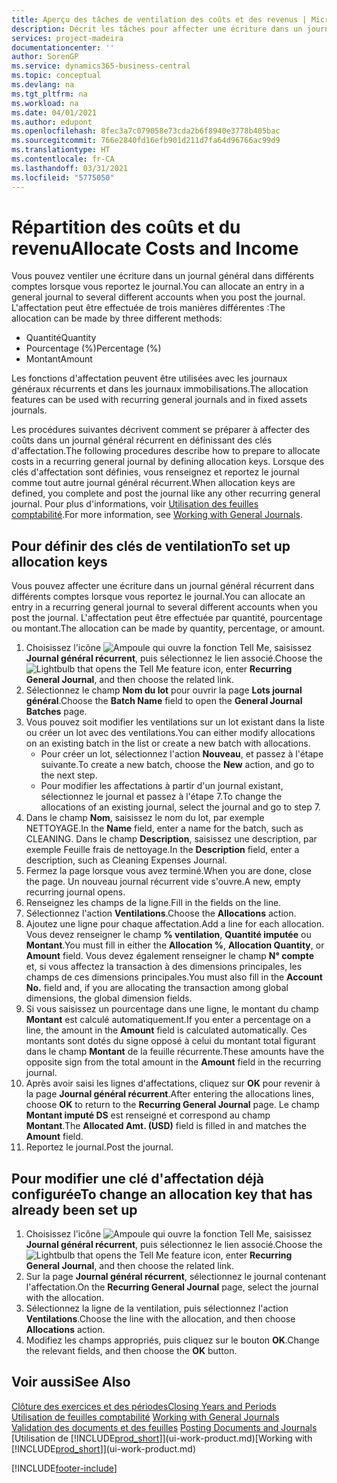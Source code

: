 ```yaml
---
title: Aperçu des tâches de ventilation des coûts et des revenus | Microsoft Docs
description: Décrit les tâches pour affecter une écriture dans un journal général dans différents comptes lorsque vous reportez le journal.
services: project-madeira
documentationcenter: ''
author: SorenGP
ms.service: dynamics365-business-central
ms.topic: conceptual
ms.devlang: na
ms.tgt_pltfrm: na
ms.workload: na
ms.date: 04/01/2021
ms.author: edupont
ms.openlocfilehash: 8fec3a7c079058e73cda2b6f8940e3778b405bac
ms.sourcegitcommit: 766e2840fd16efb901d211d7fa64d96766ac99d9
ms.translationtype: HT
ms.contentlocale: fr-CA
ms.lasthandoff: 03/31/2021
ms.locfileid: "5775050"
---
```

# <a name="allocate-costs-and-income"></a><span data-ttu-id="8374f-103">Répartition des coûts et du revenu</span><span class="sxs-lookup"><span data-stu-id="8374f-103">Allocate Costs and Income</span></span>
<span data-ttu-id="8374f-104">Vous pouvez ventiler une écriture dans un journal général dans différents comptes lorsque vous reportez le journal.</span><span class="sxs-lookup"><span data-stu-id="8374f-104">You can allocate an entry in a general journal to several different accounts when you post the journal.</span></span> <span data-ttu-id="8374f-105">L'affectation peut être effectuée de trois manières différentes :</span><span class="sxs-lookup"><span data-stu-id="8374f-105">The allocation can be made by three different methods:</span></span>

* <span data-ttu-id="8374f-106">Quantité</span><span class="sxs-lookup"><span data-stu-id="8374f-106">Quantity</span></span>
* <span data-ttu-id="8374f-107">Pourcentage (%)</span><span class="sxs-lookup"><span data-stu-id="8374f-107">Percentage (%)</span></span>
* <span data-ttu-id="8374f-108">Montant</span><span class="sxs-lookup"><span data-stu-id="8374f-108">Amount</span></span>

<span data-ttu-id="8374f-109">Les fonctions d'affectation peuvent être utilisées avec les journaux généraux récurrents et dans les journaux immobilisations.</span><span class="sxs-lookup"><span data-stu-id="8374f-109">The allocation features can be used with recurring general journals and in fixed assets journals.</span></span>
<!--You can also distribute the cost or revenue of a line to an intercompany partner when you post a sales or purchase document. When you post the document, a line will be posted in your general journal, and a corresponding line will be created in the intercompany outbox.-->

<span data-ttu-id="8374f-110">Les procédures suivantes décrivent comment se préparer à affecter des coûts dans un journal général récurrent en définissant des clés d'affectation.</span><span class="sxs-lookup"><span data-stu-id="8374f-110">The following procedures describe how to prepare to allocate costs in a recurring general journal by defining allocation keys.</span></span> <span data-ttu-id="8374f-111">Lorsque des clés d'affectation sont définies, vous renseignez et reportez le journal comme tout autre journal général récurrent.</span><span class="sxs-lookup"><span data-stu-id="8374f-111">When allocation keys are defined, you complete and post the journal like any other recurring general journal.</span></span> <span data-ttu-id="8374f-112">Pour plus d'informations, voir [Utilisation des feuilles comptabilité](ui-work-general-journals.md).</span><span class="sxs-lookup"><span data-stu-id="8374f-112">For more information, see [Working with General Journals](ui-work-general-journals.md).</span></span>

## <a name="to-set-up-allocation-keys"></a><span data-ttu-id="8374f-113">Pour définir des clés de ventilation</span><span class="sxs-lookup"><span data-stu-id="8374f-113">To set up allocation keys</span></span>
<span data-ttu-id="8374f-114">Vous pouvez affecter une écriture dans un journal général récurrent dans différents comptes lorsque vous reportez le journal.</span><span class="sxs-lookup"><span data-stu-id="8374f-114">You can allocate an entry in a recurring general journal to several different accounts when you post the journal.</span></span> <span data-ttu-id="8374f-115">L'affectation peut être effectuée par quantité, pourcentage ou montant.</span><span class="sxs-lookup"><span data-stu-id="8374f-115">The allocation can be made by quantity, percentage, or amount.</span></span>
1. <span data-ttu-id="8374f-116">Choisissez l'icône ![Ampoule qui ouvre la fonction Tell Me](media/ui-search/search_small.png "Dites-moi ce que vous voulez faire"), saisissez **Journal général récurrent**, puis sélectionnez le lien associé.</span><span class="sxs-lookup"><span data-stu-id="8374f-116">Choose the ![Lightbulb that opens the Tell Me feature](media/ui-search/search_small.png "Tell me what you want to do") icon, enter **Recurring General Journal**, and then choose the related link.</span></span>
2. <span data-ttu-id="8374f-117">Sélectionnez le champ **Nom du lot** pour ouvrir la page **Lots journal général**.</span><span class="sxs-lookup"><span data-stu-id="8374f-117">Choose the **Batch Name** field to open the **General Journal Batches** page.</span></span>
3. <span data-ttu-id="8374f-118">Vous pouvez soit modifier les ventilations sur un lot existant dans la liste ou créer un lot avec des ventilations.</span><span class="sxs-lookup"><span data-stu-id="8374f-118">You can either modify allocations on an existing batch in the list or create a new batch with allocations.</span></span>
   * <span data-ttu-id="8374f-119">Pour créer un lot, sélectionnez l'action **Nouveau**, et passez à l'étape suivante.</span><span class="sxs-lookup"><span data-stu-id="8374f-119">To create a new batch, choose the **New** action, and go to the next step.</span></span>
   * <span data-ttu-id="8374f-120">Pour modifier les affectations à partir d'un journal existant, sélectionnez le journal et passez à l'étape 7.</span><span class="sxs-lookup"><span data-stu-id="8374f-120">To change the allocations of an existing journal, select the journal and go to step 7.</span></span>    
4. <span data-ttu-id="8374f-121">Dans le champ **Nom**, saisissez le nom du lot, par exemple NETTOYAGE.</span><span class="sxs-lookup"><span data-stu-id="8374f-121">In the **Name** field, enter a name for the batch, such as CLEANING.</span></span> <span data-ttu-id="8374f-122">Dans le champ **Description**, saisissez une description, par exemple Feuille frais de nettoyage.</span><span class="sxs-lookup"><span data-stu-id="8374f-122">In the **Description** field, enter a description, such as Cleaning Expenses Journal.</span></span>
5. <span data-ttu-id="8374f-123">Fermez la page lorsque vous avez terminé.</span><span class="sxs-lookup"><span data-stu-id="8374f-123">When you are done, close the page.</span></span> <span data-ttu-id="8374f-124">Un nouveau journal récurrent vide s'ouvre.</span><span class="sxs-lookup"><span data-stu-id="8374f-124">A new, empty recurring journal opens.</span></span>
6. <span data-ttu-id="8374f-125">Renseignez les champs de la ligne.</span><span class="sxs-lookup"><span data-stu-id="8374f-125">Fill in the fields on the line.</span></span>
7. <span data-ttu-id="8374f-126">Sélectionnez l'action **Ventilations**.</span><span class="sxs-lookup"><span data-stu-id="8374f-126">Choose the **Allocations** action.</span></span>
8. <span data-ttu-id="8374f-127">Ajoutez une ligne pour chaque affectation.</span><span class="sxs-lookup"><span data-stu-id="8374f-127">Add a line for each allocation.</span></span> <span data-ttu-id="8374f-128">Vous devez renseigner le champ **% ventilation**, **Quantité imputée** ou **Montant**.</span><span class="sxs-lookup"><span data-stu-id="8374f-128">You must fill in either the **Allocation %**, **Allocation Quantity**, or **Amount** field.</span></span> <span data-ttu-id="8374f-129">Vous devez également renseigner le champ **N° compte** et, si vous affectez la transaction à des dimensions principales, les champs de ces dimensions principales.</span><span class="sxs-lookup"><span data-stu-id="8374f-129">You must also fill in the **Account No.** field and, if you are allocating the transaction among global dimensions, the global dimension fields.</span></span>
9. <span data-ttu-id="8374f-130">Si vous saisissez un pourcentage dans une ligne, le montant du champ **Montant** est calculé automatiquement.</span><span class="sxs-lookup"><span data-stu-id="8374f-130">If you enter a percentage on a line, the amount in the **Amount** field is calculated automatically.</span></span> <span data-ttu-id="8374f-131">Ces montants sont dotés du signe opposé à celui du montant total figurant dans le champ **Montant** de la feuille récurrente.</span><span class="sxs-lookup"><span data-stu-id="8374f-131">These amounts have the opposite sign from the total amount in the **Amount** field in the recurring journal.</span></span>
10. <span data-ttu-id="8374f-132">Après avoir saisi les lignes d'affectations, cliquez sur **OK** pour revenir à la page **Journal général récurrent**.</span><span class="sxs-lookup"><span data-stu-id="8374f-132">After entering the allocations lines, choose **OK** to return to the **Recurring General Journal** page.</span></span> <span data-ttu-id="8374f-133">Le champ **Montant imputé DS** est renseigné et correspond au champ **Montant**.</span><span class="sxs-lookup"><span data-stu-id="8374f-133">The **Allocated Amt. (USD)** field is filled in and matches the **Amount** field.</span></span>
11. <span data-ttu-id="8374f-134">Reportez le journal.</span><span class="sxs-lookup"><span data-stu-id="8374f-134">Post the journal.</span></span>

## <a name="to-change-an-allocation-key-that-has-already-been-set-up"></a><span data-ttu-id="8374f-135">Pour modifier une clé d'affectation déjà configurée</span><span class="sxs-lookup"><span data-stu-id="8374f-135">To change an allocation key that has already been set up</span></span>
1. <span data-ttu-id="8374f-136">Choisissez l'icône ![Ampoule qui ouvre la fonction Tell Me](media/ui-search/search_small.png "Dites-moi ce que vous voulez faire"), saisissez **Journal général récurrent**, puis sélectionnez le lien associé.</span><span class="sxs-lookup"><span data-stu-id="8374f-136">Choose the ![Lightbulb that opens the Tell Me feature](media/ui-search/search_small.png "Tell me what you want to do") icon, enter **Recurring General Journal**, and then choose the related link.</span></span>
2. <span data-ttu-id="8374f-137">Sur la page **Journal général récurrent**, sélectionnez le journal contenant l'affectation.</span><span class="sxs-lookup"><span data-stu-id="8374f-137">On the **Recurring General Journal** page, select the journal with the allocation.</span></span>
3. <span data-ttu-id="8374f-138">Sélectionnez la ligne de la ventilation, puis sélectionnez l'action **Ventilations**.</span><span class="sxs-lookup"><span data-stu-id="8374f-138">Choose the line with the allocation, and then choose **Allocations** action.</span></span>
4. <span data-ttu-id="8374f-139">Modifiez les champs appropriés, puis cliquez sur le bouton **OK**.</span><span class="sxs-lookup"><span data-stu-id="8374f-139">Change the relevant fields, and then choose the **OK** button.</span></span>

## <a name="see-also"></a><span data-ttu-id="8374f-140">Voir aussi</span><span class="sxs-lookup"><span data-stu-id="8374f-140">See Also</span></span>
[<span data-ttu-id="8374f-141">Clôture des exercices et des périodes</span><span class="sxs-lookup"><span data-stu-id="8374f-141">Closing Years and Periods</span></span>](year-close-years-periods.md)  
<span data-ttu-id="8374f-142">[Utilisation de feuilles comptabilité](ui-work-general-journals.md)  </span><span class="sxs-lookup"><span data-stu-id="8374f-142">[Working with General Journals](ui-work-general-journals.md)  </span></span>  
<span data-ttu-id="8374f-143">[Validation des documents et des feuilles](ui-post-documents-journals.md)  </span><span class="sxs-lookup"><span data-stu-id="8374f-143">[Posting Documents and Journals](ui-post-documents-journals.md)  </span></span>  
<span data-ttu-id="8374f-144">[Utilisation de [!INCLUDE[prod_short](includes/prod_short.md)]](ui-work-product.md)</span><span class="sxs-lookup"><span data-stu-id="8374f-144">[Working with [!INCLUDE[prod_short](includes/prod_short.md)]](ui-work-product.md)</span></span>


[!INCLUDE[footer-include](includes/footer-banner.md)]